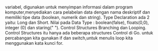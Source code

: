 variabel, digunakan untuk menyimpan informasi dalam program komputer,menyediakan cara pelabelan data dengan nama deskriptif dan memiliki 
tipe data (boolean, numerik dan string).
Type Declaration ada 2 yaitu: Long dan Short.
Nilai pada Data Type : boolean(false), floats(0,0), integer (0) dan staring(" ").
Control Structures Branching dan Looping. Control Structures itu hanya ada beberapa structures Control di Go. untuk percabangan kita gunakan 
if dan switch,untuk menulis loop kita menggunakan kata kunci for.

